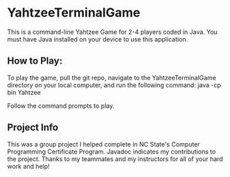 # YahtzeeTerminalGame

This is a command-line Yahtzee Game for 2-4 players coded in Java.  You must have Java installed on your device to use this application.

## How to Play:

To play the game, pull the git repo, navigate to the YahtzeeTerminalGame directory on your local computer, and run the following command:
java -cp bin Yahtzee

Follow the command prompts to play.

## Project Info

This was a group project I helped complete in NC State's Computer Programming Certificate Program.  Javadoc indicates my contributions to the project.  Thanks to my teammates and my instructors for all of your hard work and help!
